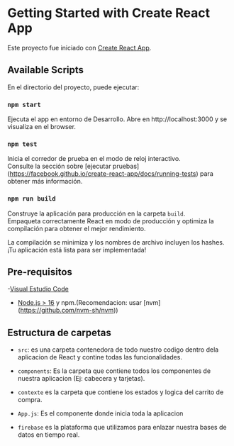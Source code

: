 # Getting Started with Create React App

Este proyecto fue iniciado con [Create React App](https://github.com/facebook/create-react-app).

## Available Scripts

En el directorio del proyecto, puede ejecutar:

### `npm start`

Ejecuta el app en entorno de Desarrollo. Abre en http://localhost:3000 y se visualiza en el browser.

### `npm test`

Inicia el corredor de prueba en el modo de reloj interactivo.\
Consulte la sección sobre [ejecutar pruebas] (https://facebook.github.io/create-react-app/docs/running-tests) para obtener más información.

### `npm run build`

Construye la aplicación para producción en la carpeta `build`.\
Empaqueta correctamente React en modo de producción y optimiza la compilación para obtener el mejor rendimiento.

La compilación se minimiza y los nombres de archivo incluyen los hashes.\
¡Tu aplicación está lista para ser implementada!

## Pre-requisitos

-[Visual Estudio Code](https://code.visualstudio.com/)
- [Node.js > 16](http://nodejs.org) y npm.(Recomendacion: usar [nvm] (https://github.com/nvm-sh/nvm))

## Estructura de carpetas

- `src`: es una carpeta contenedora de todo nuestro codigo dentro dela aplicacion de React y contine todas las funcionalidades.

- `components`: Es la carpeta que contiene todos los componentes de nuestra aplicacion (Ej: cabecera y tarjetas).

- `contexte` es la carpeta que contiene los estados y logica del carrito de compra.

- `App.js`: Es el componente donde inicia toda la aplicacion
- `firebase`
 es la plataforma que utilizamos para enlazar nuestra bases de datos en tiempo real.